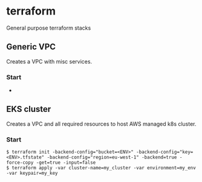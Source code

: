 # terraform
General purpose terraform stacks

## Generic VPC

Creates a VPC with misc services.

### Start
*

## EKS cluster

Creates a VPC and all required resources to host AWS managed k8s cluster.

### Start
```
$ terraform init -backend-config="bucket=<ENV>" -backend-config="key=<ENV>.tfstate" -backend-config="region=eu-west-1" -backend=true -force-copy -get=true -input=false
$ terraform apply -var cluster-name=my_cluster -var environment=my_env -var keypair=my_key
```
